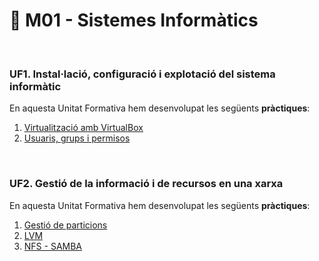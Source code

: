 # 📂 M01 - Sistemes Informàtics

<br>

### UF1. Instal·lació, configuració i explotació del sistema informàtic
En aquesta Unitat Formativa hem desenvolupat les següents **pràctiques**:
1. [Virtualització amb VirtualBox](https://github.com/mllanas/Portfoli/blob/ff1a215e4f1d83a27401d541e66f4a127420bc6b/M%C3%B2duls/M01_SistemesInform%C3%A0tics/UF1/DAM_UFP1_P1_PracticaVirtualitzaci%C3%B3/P1_PracticaVirtualitzaci%C3%B3.pdf)
2. [Usuaris, grups i permisos](https://htmlpreview.github.io/?https://github.com/mllanas/Portfoli/blob/main/M%C3%B2duls/M01_SistemesInform%C3%A0tics/UF1/DAM_UFP1_P2_UsuarisGrupsPermisos/UF1-P2_UsuarisGrupsPermisos.html)

<br>

### UF2. Gestió de la informació i de recursos en una xarxa
En aquesta Unitat Formativa hem desenvolupat les següents **pràctiques**:
1. [Gestió de particions](https://htmlpreview.io/?https://github.com/mllanas/Portfoli/blob/main/M%C3%B2duls/M01_SistemesInform%C3%A0tics/UF2/DAM_UF2_P1_PracticaGestiodeParticions/UF2-P1_PracticaGestiodeParticions.html)
2. [LVM](https://htmlpreview.io/?https://github.com/mllanas/Portfoli/blob/main/M%C3%B2duls/M01_SistemesInform%C3%A0tics/UF2/DAM_UF2_P2_LVM/UF2-P2_LVM.html)
3. [NFS - SAMBA](https://github.com/mllanas/Portfoli/blob/ff1a215e4f1d83a27401d541e66f4a127420bc6b/M%C3%B2duls/M01_SistemesInform%C3%A0tics/UF2/DAM_UF2_P3_NFS-SAMBA/UF2-P3_Pr%C3%A0ctica%20NFS-Samba.pdf)
